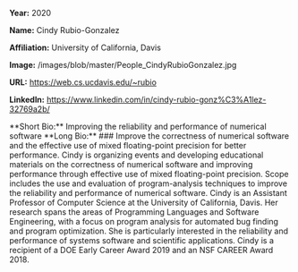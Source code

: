 **Year:** 2020

**Name:** Cindy Rubio-Gonzalez

**Affiliation:** University of California, Davis

**Image:** /images/blob/master/People_CindyRubioGonzalez.jpg

**URL:** https://web.cs.ucdavis.edu/~rubio

**LinkedIn:** https://www.linkedin.com/in/cindy-rubio-gonz%C3%A1lez-32769a2b/

<!-- 
**Github:** 
--!>

**Short Bio:** Improving the reliability and performance of numerical software

**Long Bio:** 
### Improve the correctness of numerical software and the effective use of mixed floating-point precision for better performance.

Cindy is organizing events and developing educational materials on the correctness of numerical software and improving performance through effective use of mixed floating-point precision.  Scope includes the use and evaluation of program-analysis techniques to improve the reliability and performance of numerical software.  

Cindy is an Assistant Professor of Computer Science at the University of California, Davis. Her research spans the areas of Programming Languages and Software Engineering, with a focus on program analysis for automated bug finding and program optimization. She is particularly interested in the reliability and performance of systems software and scientific applications. Cindy is a recipient of a DOE Early Career Award 2019 and an NSF CAREER Award 2018.
